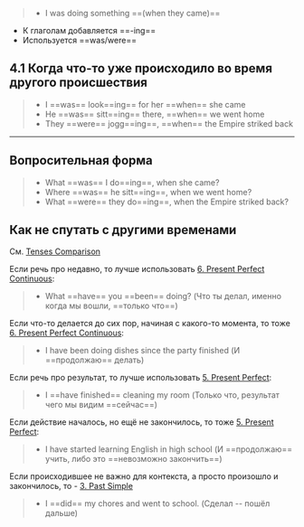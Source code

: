 > - I was doing something ==(when they came)==

- К глаголам добавляется ==-ing==
- Используется ==was/were==

## 4.1 Когда что-то уже происходило во время другого происшествия

> - I ==was== look==ing== for her ==when== she came
> - He ==was== sitt==ing== there, ==when== we went home
> - They ==were== jogg==ing==, ==when== the Empire striked back

----

## Вопросительная форма

> - What ==was== I do==ing==, when she came?
> - Where ==was== he sitt==ing==, when we went home?
> - What ==were== they do==ing==, when the Empire striked back?

## Как не спутать с другими временами

См. [Tenses Comparison](Tenses%20Comparison.md)

Если речь про недавно, то лучше использовать [6. Present Perfect Continuous](6.%20Present%20Perfect%20Continuous.md):
> - What ==have== you ==been== doing? (Что ты делал, именно когда мы вошли, ==только что==)

Если что-то делается до сих пор, начиная с какого-то момента, то тоже [6. Present Perfect Continuous](6.%20Present%20Perfect%20Continuous.md):
> - I have been doing dishes since the party finished (И ==продолжаю== делать)

Если речь про результат, то лучше использовать [5. Present Perfect](5.%20Present%20Perfect.md):
> - I ==have finished== cleaning my room (Только что, результат чего мы видим ==сейчас==)

Если действие началось, но ещё не закончилось, то тоже [5. Present Perfect](5.%20Present%20Perfect.md):
> - I have started learning English in high school (И ==продолжаю== учить, либо это ==невозможно закончить==)

Если происходившее не важно для контекста, а просто произошло и закончилось, то - [3. Past Simple](3.%20Past%20Simple.md)
> - I ==did== my chores and went to school. (Сделал -- пошёл дальше)